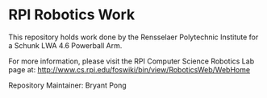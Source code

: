 RPI Robotics Work
=================

This repository holds work done by the Rensselaer Polytechnic Institute for a Schunk LWA 4.6 Powerball Arm.

For more information, please visit the RPI Computer Science Robotics Lab page at:
http://www.cs.rpi.edu/foswiki/bin/view/RoboticsWeb/WebHome

Repository Maintainer:
Bryant Pong
